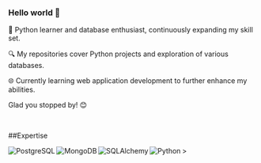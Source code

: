 ### Hello world 👋

🐍 Python learner and database enthusiast, continuously expanding my skill set. 

🔍 My repositories cover Python projects and exploration of various databases. 

🌐 Currently learning web application development to further enhance my abilities. 

Glad you stopped by! 😊

<br>

  ##Expertise 

<img align="left" alt="PostgreSQL" src="https://img.shields.io/badge/postgres-%23316192.svg?&style=for-the-badge&logo=postgresql&logoColor=white" />
<img align="left" alt="MongoDB" src="https://img.shields.io/badge/mongodb-%234ea94b.svg?&style=for-the-badge&logo=mongodb&logoColor=white" />
<img align="left" alt="SQLAlchemy" src="https://img.shields.io/badge/sqlalchemy-red.svg?&style=for-the-badge&logo=python&logoColor=white" />
<img align="left" alt="Python" src="https://img.shields.io/badge/python-%2314354C.svg?&style=for-the-badge&logo=python&logoColor=white" />
><br>
<br>

